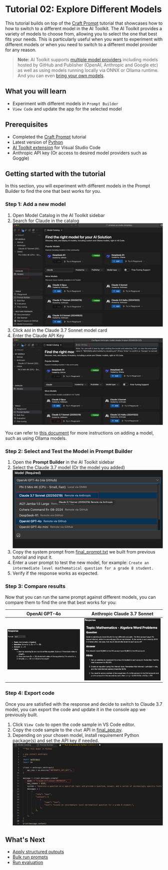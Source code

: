 # Tutorial 02: Explore Different Models

This tutorial builds on top of the [Craft Prompt](../01_craft_prompt/README.md) tutorial that showcases how to how to switch to a different model in the AI Toolkit. The AI Toolkit provides a variety of models to choose from, allowing you to select the one that best fits your needs. This is particularly useful when you want to experiment with different models or when you need to switch to a different model provider for any reason.

> **Note:** AI Toolkit supports [multiple model providers](https://code.visualstudio.com/docs/intelligentapps/models#_find-a-model) including models hosted by GitHub and Publisher (OpenAI, Anthropic and Google etc) as well as using models running locally via ONNX or Ollama runtime. And you can even [bring your own models](https://code.visualstudio.com/docs/intelligentapps/models#_bring-your-own-models).


## What you will learn
- Experiment with different models in `Prompt Builder`
- `View Code` and update the app for the selected model

## Prerequisites
- Completed the [Craft Prompt](../01_craft_prompt/README.md) tutorial
- Latest version of [Python](https://www.python.org/downloads/)
- [AI Toolkit extension](https://code.visualstudio.com/docs/intelligentapps/overview#_install-and-setup) for Visual Studio Code
- Anthropic API key (Or access to desired model providers such as Goggle)

## Getting started with the tutorial
In this section, you will experiment with different models in the Prompt Builder to find the one that best works for you.

### Step 1: Add a new model
1. Open Model Catalog in the AI Toolkit sidebar
2. Search for Claude in the catalog
![catalog](./images/catalog.png)
3. Click `Add` in the Claude 3.7 Sonnet model card
4. Enter the Claude API Key
![add_key](./images/enter_key.png)

You can refer to [this document](https://code.visualstudio.com/docs/intelligentapps/models) for more instructions on adding a model, such as using Ollama models.

### Step 2: Select and Test the Model in Prompt Builder
1. Open the **Prompt Builder** in the AI Toolkit sidebar
2. Select the Claude 3.7 model (Or the model you added)
![select-model](./images/select_model.png)
3. Copy the system prompt from [final_prompt.txt](./final_prompt.txt) we built from previous tutorial and input it.
4. Enter a user prompt to test the new model, for example: `Create an intermediate level mathematical question for a grade 8 student.`
5. Verify if the response works as expected.

### Step 3: Compare results
Now that you can run the same prompt against different models, you can compare them to find the one that best works for you:

| OpenAI GPT-4o | Anthropic Claude 3.7 Sonnet |
|----------|----------|
| ![openai](./images/openai.png)    | ![claude](./images/Claude.png)   |

### Step 4: Export code
Once you are satisfied with the response and decide to switch to Claude 3.7 model, you can export the code and update it in the console app we previously built.
1. Click `View Code` to open the code sample in VS Code editor.
2. Copy the code sample to the `chat` API in [final_app.py](./final_app.py).
3. Depending on your chosen model, install requirement Python package(s) and set the API key if needed.
![change-model](./images/anthropic_code.png)

## What's Next
- [Apply structured outputs](../03_structured_output/README.md)
- [Bulk run prompts](../04_run_prompts_in_batch/README.md)
- [Run evaluation](../05_evaluate_prompt/README.md)